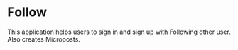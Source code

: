 Follow
======

This application helps users to sign in and sign up with Following other user. Also creates Microposts.
